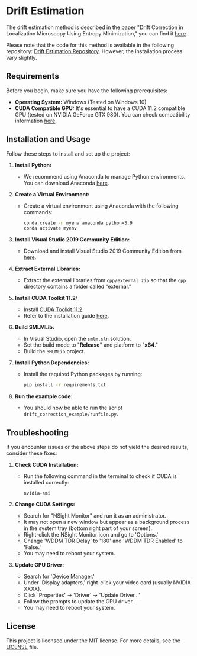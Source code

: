 # Drift Estimation

The drift estimation method is described in the paper "Drift Correction in Localization Microscopy Using Entropy Minimization," you can find it [here](https://opg.optica.org/oe/fulltext.cfm?uri=oe-29-18-27961&id=457245).

Please note that the code for this method is available in the following repository: [Drift Estimation Repository](https://github.com/qnano/drift-estimation). However, the installation process vary slightly.

## Requirements

Before you begin, make sure you have the following prerequisites:

- **Operating System:** Windows (Tested on Windows 10)
- **CUDA Compatible GPU:** It's essential to have a CUDA 11.2 compatible GPU (tested on NVIDIA GeForce GTX 980). You can check compatibility information [here](https://docs.nvidia.com/deploy/cuda-compatibility/).

## Installation and Usage

Follow these steps to install and set up the project:

1. **Install Python:**
   - We recommend using Anaconda to manage Python environments. You can download Anaconda [here](https://www.anaconda.com/distribution/).

2. **Create a Virtual Environment:**
   - Create a virtual environment using Anaconda with the following commands:
     ```bash
     conda create -n myenv anaconda python=3.9
     conda activate myenv
     ```

3. **Install Visual Studio 2019 Community Edition:**
   - Download and install Visual Studio 2019 Community Edition from [here](https://visualstudio.microsoft.com/vs/older-downloads/).

4. **Extract External Libraries:**
   - Extract the external libraries from `cpp/external.zip` so that the `cpp` directory contains a folder called "external."

5. **Install CUDA Toolkit 11.2:**
   - Install [CUDA Toolkit 11.2](https://developer.nvidia.com/cuda-toolkit-archive).
   - Refer to the installation guide [here](https://docs.nvidia.com/cuda/archive/11.2.0/cuda-installation-guide-microsoft-windows/index.html).

6. **Build SMLMLib:**
   - In Visual Studio, open the `smlm.sln` solution.
   - Set the build mode to "**Release**" and platform to "**x64**."
   - Build the `SMLMLib` project.

7. **Install Python Dependencies:**
   - Install the required Python packages by running:
     ```bash
     pip install -r requirements.txt
     ```

8. **Run the example code:**
   - You should now be able to run the script `drift_correction_example/runfile.py`.

## Troubleshooting

If you encounter issues or the above steps do not yield the desired results, consider these fixes:

1. **Check CUDA Installation:**
   - Run the following command in the terminal to check if CUDA is installed correctly:
     ```
     nvidia-smi
     ```

2. **Change CUDA Settings:**
   - Search for "NSight Monitor" and run it as an administrator.
   - It may not open a new window but appear as a background process in the system tray (bottom right part of your screen).
   - Right-click the NSight Monitor icon and go to 'Options.'
   - Change 'WDDM TDR Delay' to '180' and 'WDDM TDR Enabled' to 'False.'
   - You may need to reboot your system.

3. **Update GPU Driver:**
   - Search for 'Device Manager.'
   - Under 'Display adapters,' right-click your video card (usually NVIDIA XXXX).
   - Click 'Properties' -> 'Driver' -> 'Update Driver...'
   - Follow the prompts to update the GPU driver.
   - You may need to reboot your system.

## License

This project is licensed under the MIT license. For more details, see the [LICENSE](LICENSE.txt) file.